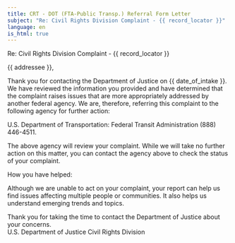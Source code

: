 ```yaml
---
title: CRT - DOT (FTA-Public Transp.) Referral Form Letter
subject: "Re: Civil Rights Division Complaint - {{ record_locator }}"
language: en
is_html: true
---
```

Re: Civil Rights Division Complaint - {{ record_locator }}

{{ addressee }},

Thank you for contacting the Department of Justice on {{ date_of_intake }}.  We have reviewed the information you provided and have determined that the complaint raises issues that are more appropriately addressed by another federal agency.  We are, therefore, referring this complaint to the following agency for further action:

U.S. Department of Transportation: Federal Transit Administration
(888) 446-4511.

The above agency will review your complaint.  While we will take no further action on this matter, you can contact the agency above to check the status of your complaint.

How you have helped:

Although we are unable to act on your complaint, your report can help us find issues affecting multiple people or communities.  It also helps us understand emerging trends and topics.

Thank you for taking the time to contact the Department of Justice about your concerns.
<br/>
U.S. Department of Justice
Civil Rights Division

